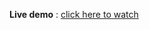 **Live demo** : [click here to watch]([url](https://drive.google.com/file/d/1m09zMryKUUjGOYKrwfOKDZc1jiGt5h4t/view?usp=sharing)https://drive.google.com/file/d/1m09zMryKUUjGOYKrwfOKDZc1jiGt5h4t/view?usp=sharing)
